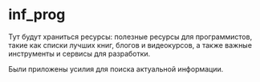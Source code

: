 # inf_prog
 Тут будут храниться ресурсы: полезные ресурсы для программистов, такие как списки лучших книг, блогов и видеокурсов, а также важные инструменты и сервисы для разработки.

Были приложены усилия для поиска актуальной информации.
